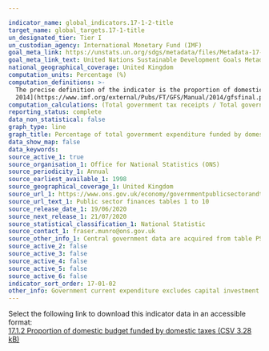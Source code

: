 ```yaml
---

indicator_name: global_indicators.17-1-2-title
target_name: global_targets.17-1-title
un_designated_tier: Tier I
un_custodian_agency: International Monetary Fund (IMF)
goal_meta_link: https://unstats.un.org/sdgs/metadata/files/Metadata-17-01-02.pdf
goal_meta_link_text: United Nations Sustainable Development Goals Metadata (PDF 469 KB)
national_geographical_coverage: United Kingdom
computation_units: Percentage (%)
computation_definitions: >-
  The precise definition of the indicator is the proportion of domestic budgetary government expenditure funded by taxes. Revenue in the form of domestic taxes is based on the definition described in Chapter 5 of the [Government Finance Statistics Manual (GFSM)
  2014](https://www.imf.org/external/Pubs/FT/GFS/Manual/2014/gfsfinal.pdf).
computation_calculations: (Total government tax receipts / Total government expenditure) * 100
reporting_status: complete
data_non_statistical: false
graph_type: line
graph_title: Percentage of total government expenditure funded by domestic taxes
data_show_map: false
data_keywords:  
source_active_1: true
source_organisation_1: Office for National Statistics (ONS)
source_periodicity_1: Annual
source_earliest_available_1: 1998
source_geographical_coverage_1: United Kingdom
source_url_1: https://www.ons.gov.uk/economy/governmentpublicsectorandtaxes/publicsectorfinance/datasets/publicsectorfinancesappendixatables110
source_url_text_1: Public sector finances tables 1 to 10
source_release_date_1: 19/06/2020
source_next_release_1: 21/07/2020
source_statistical_classification_1: National Statistic
source_contact_1: fraser.munro@ons.gov.uk
source_other_info_1: Central government data are acquired from table PSA6D and PSA6E, and local government data are acquired from table PSA6G.
source_active_2: false
source_active_3: false
source_active_4: false
source_active_5: false
source_active_6: false
indicator_sort_order: 17-01-02
other_info: Government current expenditure excludes capital investment in infrastructure. Data follows the UN specification for this indicator. This indicator has been identified in collaboration with topic experts.
---
```

Select the following link to download this indicator data in an accessible format:<br>[17.1.2 Proportion of domestic budget funded by domestic taxes (CSV 3.28 kB)](https://sustainabledevelopment-uk.github.io/sdg-data/en/data/17-1-2.csv)
